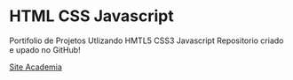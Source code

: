 # HTML CSS Javascript
 Portifolio de Projetos Utlizando HMTL5 CSS3 Javascript
 Repositorio criado e upado no GitHub!

 <a href="https://filipebastos-dev.github.io/HTML-CSS-Javascript/trabalhos/site-academia/index.html">Site Academia</a>